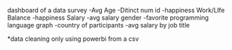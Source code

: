 dashboard of a data survey 
-Avg Age
-Ditinct num id
-happiness Work/LIfe Balance
-happiness Salary
-avg salary gender
-favorite programming language graph
-country of participants
-avg salary by job title

*data cleaning only using powerbi from a csv
